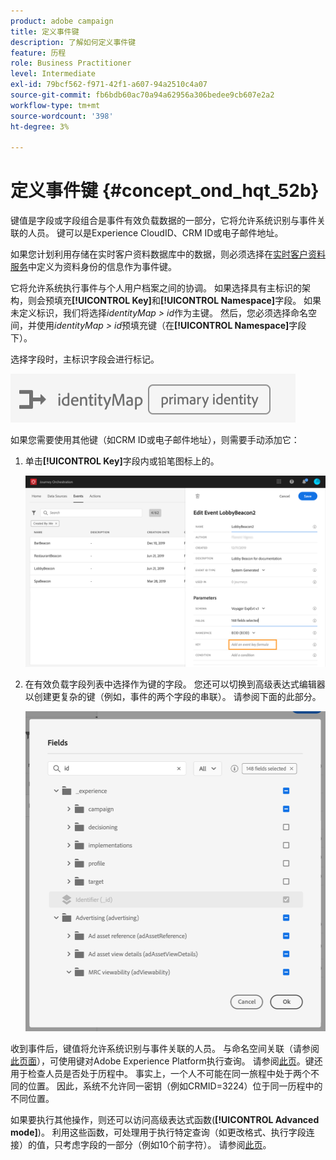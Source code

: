 ```yaml
---
product: adobe campaign
title: 定义事件键
description: 了解如何定义事件键
feature: 历程
role: Business Practitioner
level: Intermediate
exl-id: 79bcf562-f971-42f1-a607-94a2510c4a07
source-git-commit: fb6bdb60ac70a94a62956a306bedee9cb607e2a2
workflow-type: tm+mt
source-wordcount: '398'
ht-degree: 3%

---
```


# 定义事件键 {#concept_ond_hqt_52b}

键值是字段或字段组合是事件有效负载数据的一部分，它将允许系统识别与事件关联的人员。 键可以是Experience CloudID、CRM ID或电子邮件地址。

如果您计划利用存储在实时客户资料数据库中的数据，则必须选择在[实时客户资料服务](https://experienceleague.adobe.com/docs/experience-platform/profile/home.html)中定义为资料身份的信息作为事件键。

它将允许系统执行事件与个人用户档案之间的协调。 如果选择具有主标识的架构，则会预填充&#x200B;**[!UICONTROL Key]**&#x200B;和&#x200B;**[!UICONTROL Namespace]**&#x200B;字段。 如果未定义标识，我们将选择&#x200B;_identityMap > id_&#x200B;作为主键。 然后，您必须选择命名空间，并使用&#x200B;_identityMap > id_&#x200B;预填充键（在&#x200B;**[!UICONTROL Namespace]**&#x200B;字段下）。

选择字段时，主标识字段会进行标记。

![](../assets/primary-identity.png)

如果您需要使用其他键（如CRM ID或电子邮件地址），则需要手动添加它：

1. 单击&#x200B;**[!UICONTROL Key]**&#x200B;字段内或铅笔图标上的。

   ![](../assets/journey16.png)

1. 在有效负载字段列表中选择作为键的字段。 您还可以切换到高级表达式编辑器以创建更复杂的键（例如，事件的两个字段的串联）。 请参阅下面的此部分。

   ![](../assets/journey20.png)

收到事件后，键值将允许系统识别与事件关联的人员。 与命名空间关联（请参阅[此页面](../event/selecting-the-namespace.md)），可使用键对Adobe Experience Platform执行查询。 请参阅[此页](../building-journeys/about-orchestration-activities.md)。键还用于检查人员是否处于历程中。 事实上，一个人不可能在同一旅程中处于两个不同的位置。 因此，系统不允许同一密钥（例如CRMID=3224）位于同一历程中的不同位置。

如果要执行其他操作，则还可以访问高级表达式函数(**[!UICONTROL Advanced mode]**)。 利用这些函数，可处理用于执行特定查询（如更改格式、执行字段连接）的值，只考虑字段的一部分（例如10个前字符）。 请参阅[此页](../expression/expressionadvanced.md)。
